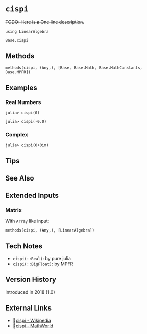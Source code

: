 # `cispi`

~~TODO: Here is a One line description.~~

```@setup repl_only
using LinearAlgebra
```
```@docs
Base.cispi
```


## Methods

```@repl
methods(cispi, (Any,), [Base, Base.Math, Base.MathConstants, Base.MPFR])
```


## Examples

### Real Numbers
```jldoctest
julia> cispi(0)

julia> cispi(-0.0)
```

### Complex
```jldoctest
julia> cispi(0+0im)
```

## Tips


## See Also



## Extended Inputs

### Matrix
With `Array` like input:
```@repl repl_only
methods(cispi, (Any,), [LinearAlgebra])
```


## Tech Notes

- `cispi(::Real)`: by pure julia
- `cispi(::BigFloat)`: by MPFR


## Version History

Introduced in 2018 (1.0)


## External Links
- 🔗[cispi - Wikipedia](https://en.wikipedia.org/wiki/ )
- 🔗[cispi - MathWorld](https://mathworld.wolfram.com/ )
